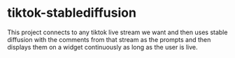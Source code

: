 # tiktok-stablediffusion
This project connects to any tiktok live stream we want and then uses stable diffusion with the comments from that stream as the prompts and then displays them on a widget continuously as long as the user is live.
